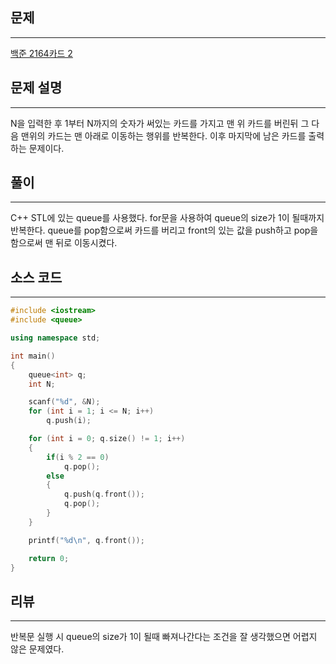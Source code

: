 ## 문제
-------
[백준 2164카드 2]()

## 문제 설명
-----
N을 입력한 후 1부터 N까지의 숫자가 써있는 카드를 가지고 맨 위 카드를 버린뒤 그 다음 맨위의 카드는 맨 아래로 이동하는 행위를 반복한다. 이후 마지막에 남은 카드를 출력하는 문제이다.

## 풀이
-------
C++ STL에 있는 queue를 사용했다. for문을 사용하여 queue의 size가 1이 될때까지 반복한다. queue를 pop함으로써 카드를 버리고 front의 있는 값을 push하고 pop을 함으로써 맨 뒤로 이동시켰다.

## 소스 코드
--------
```C++
#include <iostream>
#include <queue>

using namespace std;

int main()
{
    queue<int> q;
    int N;

    scanf("%d", &N);
    for (int i = 1; i <= N; i++)
        q.push(i);

    for (int i = 0; q.size() != 1; i++)
    {
        if(i % 2 == 0)
            q.pop();
        else
        {
            q.push(q.front());
            q.pop();
        }
    }

    printf("%d\n", q.front());

    return 0;
}
```

## 리뷰
--------------
반복문 실행 시 queue의 size가 1이 될때 빠져나간다는 조건을 잘 생각했으면 어렵지 않은 문제였다.